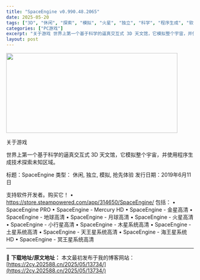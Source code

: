 ```yaml
---
title: "SpaceEngine v0.990.48.2065"
date: 2025-05-20
tags: ["3D", "休闲", "探索", "模拟", "火星", "独立", "科学", "程序生成", "软件"]
categories: ["PC游戏"]
excerpt: "关于游戏 世界上第一个基于科学的逼真交互式 3D 天文馆，它模拟整个宇宙，并使用程序生成技术探索未知区域。 标题：SpaceEngine 类型： 休闲, 独立, 模拟, 抢先体验 发行日期：2019年6月11日 支持软件开发者。购买它！ • https://store.steampowered.co&hellip;"
layout: post
---
```


<img src="https://2cy.202588.cn/wp-content/uploads/2025/05/2025052003344483.webp" alt="" width="460" height="215" class="aligncenter size-full wp-image-13718" />

关于游戏

世界上第一个基于科学的逼真交互式 3D 天文馆，它模拟整个宇宙，并使用程序生成技术探索未知区域。

标题：SpaceEngine
类型： 休闲, 独立, 模拟, 抢先体验
发行日期：2019年6月11日

支持软件开发者。购买它！
• https://store.steampowered.com/app/314650/SpaceEngine/
包括：
• SpaceEngine PRO
• SpaceEngine - Mercury HD
• SpaceEngine - 金星高清
• SpaceEngine - 地球高清
• SpaceEngine - 月球高清
• SpaceEngine - 火星高清
• SpaceEngine - 小行星高清
• SpaceEngine - 木星系统高清
• SpaceEngine - 土星系统高清
• SpaceEngine - 天王星系统高清
• SpaceEngine - 海王星系统 HD
• SpaceEngine - 冥王星系统高清 

---
📖 **下载地址/原文地址：** 本文最初发布于我的博客网站：[https://2cy.202588.cn/2025/05/13734/](https://2cy.202588.cn/2025/05/13734/)
